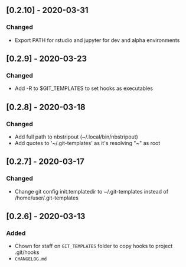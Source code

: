 ## [0.2.10] - 2020-03-31
### Changed
- Export PATH for rstudio and jupyter for dev and alpha environments 

## [0.2.9] - 2020-03-23
### Changed
- Add -R to $GIT_TEMPLATES to set hooks as executables

## [0.2.8] - 2020-03-18
### Changed
- Add full path to nbstripout (~/.local/bin/nbstripout)
- Add quotes to '~/.git-templates' as it's resolving "~" as root

## [0.2.7] - 2020-03-17
### Changed
- Change git config init.templatedir to ~/.git-templates instead of /home/user/.git-templates

## [0.2.6] - 2020-03-13
### Added
- Chown for staff on `GIT_TEMPLATES` folder to copy hooks to project .git/hooks
- `CHANGELOG.md`
